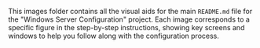 This images folder contains all the visual aids for the main `README.md` file for the "Windows Server Configuration" project. Each image corresponds to a specific figure in the step-by-step instructions, showing key screens and windows to help you follow along with the configuration process.
